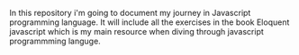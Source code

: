 In this repository i'm going to document my journey in Javascript programming language.
It will include all the exercises in the book Eloquent javascript which is my  main resource when diving through javascript programmming languge.
